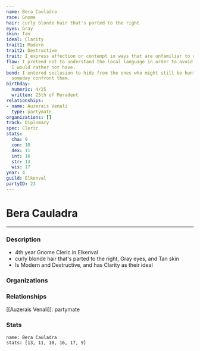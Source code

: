 ```yaml
---
name: Bera Cauladra
race: Gnome
hair: curly blonde hair that's parted to the right
eyes: Gray
skin: Tan
ideal: Clarity
trait1: Modern
trait2: Destructive
trait: I express affection or contempt in ways that are unfamiliar to others.
flaw: I pretend not to understand the local language in order to avoid interactions
  I would rather not have.
bond: I entered seclusion to hide from the ones who might still be hunting me. I must
  someday confront them.
birthday:
  numeric: 4/25
  written: 25th of Moradent
relationships:
- name: Auzerais Venali
  type: partymate
organizations: []
track: Diplomacy
spec: Cleric
stats:
  cha: 9
  con: 10
  dex: 11
  int: 16
  str: 13
  wis: 17
year: 4
guild: Elkenval
partyID: 23
---
```

# Bera Cauladra
---
### Description
- 4th year Gnome Cleric in Elkenval
- curly blonde hair that's parted to the right, Gray eyes, and Tan skin
- Is Modern and Destructive, and has Clarity as their ideal

### Organizations
### Relationships
[[Auzerais Venali]]: partymate
### Stats
```statblock
name: Bera Cauladra
stats: [13, 11, 10, 16, 17, 9]
```
